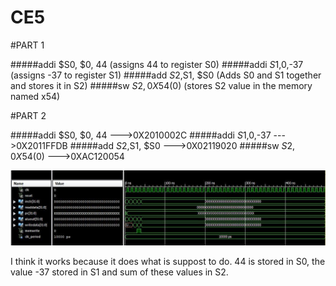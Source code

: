 CE5
===
#PART 1

#####addi $S0, $0, 44 (assigns 44 to register S0)
#####addi $S1,$0,-37 (assigns -37 to register S1)
#####add $S2,$S1, $S0 (Adds S0 and S1 together and stores it in S2)
#####sw $S2, 0X54($0) (stores S2 value in the memory named x54)

#PART 2

#####addi $S0, $0, 44     --->0X2010002C
#####addi $S1,$0,-37      --->0X2011FFDB
#####add $S2,$S1, $S0     --->0X02119020
#####sw $S2, 0X54($0)     --->0XAC120054


![alt tag](https://raw.githubusercontent.com/gytenis98/CE5/master/Capture1.JPG)


I think it works because it does what is suppost to do. 44 is stored in S0, the value -37 stored in S1 and sum of these values in S2. 

